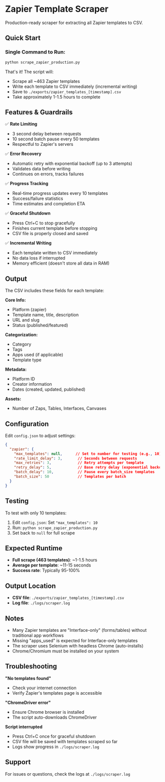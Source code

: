 # Zapier Template Scraper

Production-ready scraper for extracting all Zapier templates to CSV.

## Quick Start

### Single Command to Run:

```bash
python scrape_zapier_production.py
```

That's it! The script will:
- Scrape all ~463 Zapier templates
- Write each template to CSV immediately (incremental writing)
- Save to `./exports/zapier_templates_[timestamp].csv`
- Take approximately 1-1.5 hours to complete

## Features & Guardrails

✅ **Rate Limiting**
- 3 second delay between requests
- 10 second batch pause every 50 templates
- Respectful to Zapier's servers

✅ **Error Recovery**
- Automatic retry with exponential backoff (up to 3 attempts)
- Validates data before writing
- Continues on errors, tracks failures

✅ **Progress Tracking**
- Real-time progress updates every 10 templates
- Success/failure statistics
- Time estimates and completion ETA

✅ **Graceful Shutdown**
- Press Ctrl+C to stop gracefully
- Finishes current template before stopping
- CSV file is properly closed and saved

✅ **Incremental Writing**
- Each template written to CSV immediately
- No data loss if interrupted
- Memory efficient (doesn't store all data in RAM)

## Output

The CSV includes these fields for each template:

**Core Info:**
- Platform (zapier)
- Template name, title, description
- URL and slug
- Status (published/featured)

**Categorization:**
- Category
- Tags
- Apps used (if applicable)
- Template type

**Metadata:**
- Platform ID
- Creator information
- Dates (created, updated, published)

**Assets:**
- Number of Zaps, Tables, Interfaces, Canvases

## Configuration

Edit `config.json` to adjust settings:

```json
{
  "zapier": {
    "max_templates": null,      // Set to number for testing (e.g., 10)
    "rate_limit_delay": 3,       // Seconds between requests
    "max_retries": 3,            // Retry attempts per template
    "retry_delay": 5,            // Base retry delay (exponential backoff)
    "batch_delay": 10,           // Pause every batch_size templates
    "batch_size": 50             // Templates per batch
  }
}
```

## Testing

To test with only 10 templates:

1. Edit `config.json`: Set `"max_templates": 10`
2. Run: `python scrape_zapier_production.py`
3. Set back to `null` for full scrape

## Expected Runtime

- **Full scrape (463 templates)**: ~1-1.5 hours
- **Average per template**: ~11-15 seconds
- **Success rate**: Typically 95-100%

## Output Location

- **CSV file**: `./exports/zapier_templates_[timestamp].csv`
- **Log file**: `./logs/scraper.log`

## Notes

- Many Zapier templates are "Interface-only" (forms/tables) without traditional app workflows
- Missing "apps_used" is expected for Interface-only templates
- The scraper uses Selenium with headless Chrome (auto-installs)
- Chrome/Chromium must be installed on your system

## Troubleshooting

**"No templates found"**
- Check your internet connection
- Verify Zapier's templates page is accessible

**"ChromeDriver error"**
- Ensure Chrome browser is installed
- The script auto-downloads ChromeDriver

**Script interrupted**
- Press Ctrl+C once for graceful shutdown
- CSV file will be saved with templates scraped so far
- Logs show progress in `./logs/scraper.log`

## Support

For issues or questions, check the logs at `./logs/scraper.log`
